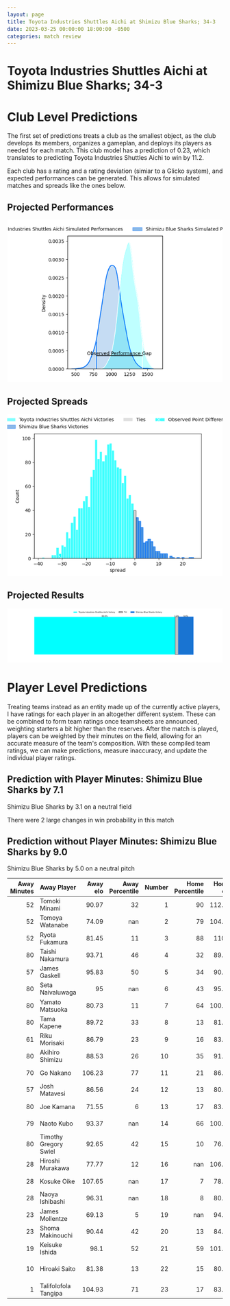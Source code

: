 ```yaml
---  
layout: page  
title: Toyota Industries Shuttles Aichi at Shimizu Blue Sharks; 34-3  
date: 2023-03-25 00:00:00 18:00:00 -0500  
categories: match review  
---
```

# Toyota Industries Shuttles Aichi at Shimizu Blue Sharks; 34-3

# Club Level Predictions


The first set of predictions treats a club as the smallest object, as the club develops its members, organizes a gameplan, and deploys its players as needed for each match. This club model has a prediction of 0.23, which translates to predicting Toyota Industries Shuttles Aichi to win by 11.2.

Each club has a rating and a rating deviation (simiar to a Glicko system), and expected performances can be generated. This allows for simulated matches and spreads like the ones below.
## Projected Performances


![Projected Performances](plots/performances_2023-03-25-ShimizuBlueSharks-ToyotaIndustriesShuttlesAichi.png)
## Projected Spreads


![Projected Spreads](plots/spreads_2023-03-25-ShimizuBlueSharks-ToyotaIndustriesShuttlesAichi.png)
## Projected Results


![Projected Results](plots/resultbar_2023-03-25-ShimizuBlueSharks-ToyotaIndustriesShuttlesAichi.png)
# Player Level Predictions


Treating teams instead as an entity made up of the currently active players, I have ratings for each player in an altogether different system. These can be combined to form team ratings once teamsheets are announced, weighting starters a bit higher than the reserves. After the match is played, players can be weighted by their minutes on the field, allowing for an accurate measure of the team's composition. With these compiled team ratings, we can make predictions, measure inaccuracy, and update the individual player ratings.
## Prediction with Player Minutes: Shimizu Blue Sharks by 7.1


Shimizu Blue Sharks by 3.1 on a neutral field

There were 2 large changes in win probability in this match
## Prediction without Player Minutes: Shimizu Blue Sharks by 9.0


Shimizu Blue Sharks by 5.0 on a neutral pitch



|   Away Minutes | Away Player           |   Away elo |   Away Percentile |   Number |   Home Percentile |   Home elo | Home Player             |   Home Minutes |
|---------------:|:----------------------|-----------:|------------------:|---------:|------------------:|-----------:|:------------------------|---------------:|
|             52 | Tomoki Minami         |      90.97 |                32 |        1 |                90 |     112.88 | Fumiyake Mato           |             40 |
|             52 | Tomoya Watanabe       |      74.09 |               nan |        2 |                79 |     104.76 | Naomichi Tatekawa       |             57 |
|             52 | Ryota Fukamura        |      81.45 |                11 |        3 |                88 |     110.6  | Kazuki Kanazawa         |             40 |
|             80 | Taishi Nakamura       |      93.71 |                46 |        4 |                32 |      89.54 | Tetsunori Osaki         |             80 |
|             57 | James Gaskell         |      95.83 |                50 |        5 |                34 |      90.77 | Thomas Nowlan           |              8 |
|             80 | Seta Naivaluwaga      |      95    |               nan |        6 |                43 |      95.87 | Koudai Takahashi        |             80 |
|             80 | Yamato Matsuoka       |      80.73 |                11 |        7 |                64 |     100.23 | Ginjiro Hase            |             71 |
|             80 | Tama Kapene           |      89.72 |                33 |        8 |                13 |      81.47 | Murphy Taramai          |             80 |
|             61 | Riku Morisaki         |      86.79 |                23 |        9 |                16 |      83.37 | Kayne Hammington        |             61 |
|             80 | Akihiro Shimizu       |      88.53 |                26 |       10 |                35 |      91.06 | Soichiro Kuwata         |             40 |
|             70 | Go Nakano             |     106.23 |                77 |       11 |                21 |      86.12 | Shuhei Sasaki           |             80 |
|             57 | Josh Matavesi         |      86.56 |                24 |       12 |                13 |      80.73 | Orbyn Leger             |             80 |
|             80 | Joe Kamana            |      71.55 |                 6 |       13 |                17 |      83.57 | Michael Va'a Toloke     |             80 |
|             79 | Naoto Kubo            |      93.37 |               nan |       14 |                66 |     100.98 | Usa Baleilautoka        |             61 |
|             80 | Timothy Gregory Swiel |      92.65 |                42 |       15 |                10 |      76.52 | Tatsuhiro Ozaki         |             80 |
|             28 | Hiroshi Murakawa      |      77.77 |                12 |       16 |               nan |     106.75 | Minato Goto             |             72 |
|             28 | Kosuke Oike           |     107.65 |               nan |       17 |                 7 |      78.21 | Daiki Shimura           |             40 |
|             28 | Naoya Ishibashi       |      96.31 |               nan |       18 |                 8 |      80.28 | Ryota Saitou            |             40 |
|             23 | James Mollentze       |      69.13 |                 5 |       19 |               nan |      94.02 | John Ben Kotze          |             40 |
|             23 | Shoma Makinouchi      |      90.44 |                42 |       20 |                13 |      84.77 | Kaito Tamori            |             23 |
|             19 | Keisuke Ishida        |      98.1  |                52 |       21 |                59 |     101.34 | Kenji Harada            |             19 |
|             10 | Hiroaki Saito         |      81.38 |                13 |       22 |                15 |      80.39 | Coenraad George van Wyk |             19 |
|              1 | Talifolofola Tangipa  |     104.93 |                71 |       23 |                17 |      83.69 | Ryo Sato                |              9 |

